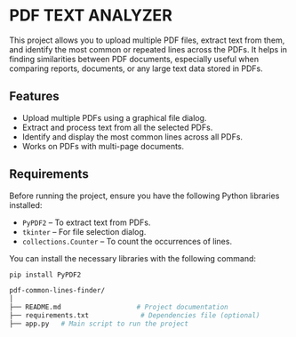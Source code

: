 # PDF TEXT ANALYZER

This project allows you to upload multiple PDF files, extract text from them, and identify the most common or repeated lines across the PDFs. It helps in finding similarities between PDF documents, especially useful when comparing reports, documents, or any large text data stored in PDFs.

## Features

- Upload multiple PDFs using a graphical file dialog.
- Extract and process text from all the selected PDFs.
- Identify and display the most common lines across all PDFs.
- Works on PDFs with multi-page documents.

## Requirements

Before running the project, ensure you have the following Python libraries installed:

- `PyPDF2` – To extract text from PDFs.
- `tkinter` – For file selection dialog.
- `collections.Counter` – To count the occurrences of lines.

You can install the necessary libraries with the following command:

```bash
pip install PyPDF2

pdf-common-lines-finder/
│
├── README.md                   # Project documentation
├── requirements.txt             # Dependencies file (optional)
├── app.py   # Main script to run the project
